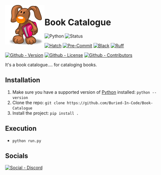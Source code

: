 <img src="./static/logo.png" align="left" width="128" height="128" alt="Book Manager Logo"/>

# Book Catalogue

![Python](https://img.shields.io/badge/Python-3.11-green?style=flat-square)
![Status](https://img.shields.io/badge/Status-Beta-yellowgreen?style=flat-square)

[![Hatch](https://img.shields.io/badge/Packaging-Hatch-4051b5?style=flat-square)](https://github.com/pypa/hatch)
[![Pre-Commit](https://img.shields.io/badge/Pre--Commit-Enabled-informational?style=flat-square&logo=pre-commit)](https://github.com/pre-commit/pre-commit)
[![Black](https://img.shields.io/badge/Code--Style-Black-000000?style=flat-square)](https://github.com/psf/black)
[![Ruff](https://img.shields.io/badge/Linter-Ruff-informational?style=flat-square)](https://github.com/charliermarsh/ruff)

[![Github - Version](https://img.shields.io/github/v/tag/Buried-In-Code/Book-Catalogue?logo=Github&label=Version&style=flat-square)](https://github.com/Buried-In-Code/Book-Catalogue/tags)
[![Github - License](https://img.shields.io/github/license/Buried-In-Code/Book-Catalogue?logo=Github&label=License&style=flat-square)](https://opensource.org/licenses/MIT)
[![Github - Contributors](https://img.shields.io/github/contributors/Buried-In-Code/Book-Catalogue?logo=Github&label=Contributors&style=flat-square)](https://github.com/Buried-In-Code/Book-Catalogue/graphs/contributors)

It's a book catalogue.... for cataloging books.

## Installation

1. Make sure you have a supported version of [Python](https://www.python.org/) installed: `python --version`
2. Clone the repo: `git clone https://github.com/Buried-In-Code/Book-Catalogue`
3. Install the project: `pip install .`

## Execution

- `python run.py`

## Socials

[![Social - Discord](https://img.shields.io/discord/618581423070117932?color=7289DA&label=The-DEV-Environment&logo=discord&style=for-the-badge)](https://discord.gg/nqGMeGg)
